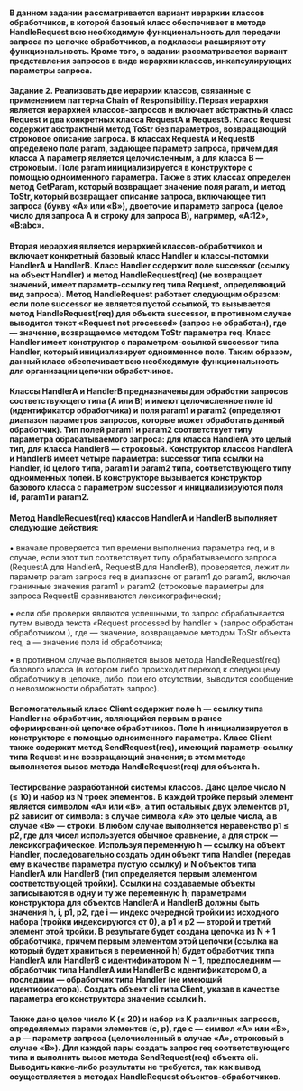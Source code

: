 #### В данном задании рассматривается вариант иерархии классов обработчиков, в которой базовый класс обеспечивает в методе HandleRequest всю необходимую функциональность для передачи запроса по цепочке обработчиков, а подклассы расширяют эту функциональность. Кроме того, в задании рассматривается вариант представления запросов в виде иерархии классов, инкапсулирующих параметры запроса.

#### Задание 2. Реализовать две иерархии классов, связанные с применением паттерна Chain of Responsibility. Первая иерархия является иерархией классов-запросов и включает абстрактный класс Request и два конкретных класса RequestA и RequestB. Класс Request содержит абстрактный метод ToStr без параметров, возвращающий строковое описание запроса. В классах RequestA и RequestB определено поле param, задающее параметр запроса, причем для класса A параметр является целочисленным, а для класса B — строковым. Поле param инициализируется в конструкторе с помощью одноименного параметра. Также в этих классах определен метод GetParam, который возвращает значение поля param, и метод ToStr, который возвращает описание запроса, включающее тип запроса (букву «A» или «B»), двоеточие и параметр запроса (целое число для запроса A и строку для запроса B), например, «A:12», «B:abc».

#### Вторая иерархия является иерархией классов-обработчиков и включает конкретный базовый класс Handler и классы-потомки HandlerA и HandlerB. Класс Handler содержит поле successor (ссылку на объект Handler) и метод HandleRequest(req) (не возвращает значений, имеет параметр-ссылку req типа Request, определяющий вид запроса). Метод HandleRequest работает следующим образом: если поле successor не является пустой ссылкой, то вызывается метод HandleRequest(req) для объекта successor, в противном случае выводится текст «Request <req> not processed» (запрос <req> не обработан), где <req> — значение, возвращаемое методом ToStr параметра req. Класс Handler имеет конструктор с параметром-ссылкой successor типа Handler, который инициализирует одноименное поле. Таким образом, данный класс обеспечивает всю необходимую функциональность для организации цепочки обработчиков.

#### Классы HandlerA и HandlerB предназначены для обработки запросов соответствующего типа (A или B) и имеют целочисленное поле id (идентификатор обработчика) и поля param1 и param2 (определяют диапазон параметров запросов, которые может обработать данный обработчик). Тип полей param1 и param2 соответствует типу параметра обрабатываемого запроса: для класса HandlerA это целый тип, для класса HandlerB — строковый. Конструктор классов HandlerA и HandlerB имеет четыре параметра: successor типа ссылки на Handler, id целого типа, param1 и param2 типа, соответствующего типу одноименных полей. В конструкторе вызывается конструктор базового класса с параметром successor и инициализируются поля id, param1 и param2.

#### Метод HandleRequest(req) классов HandlerA и HandlerB выполняет следующие действия:

• вначале проверяется тип времени выполнения параметра req, и в случае, если этот тип соответствует типу обрабатываемого запроса (RequestA для HandlerA, RequestB для HandlerB), проверяется, лежит ли параметр param запроса req в диапазоне от param1 до param2, включая граничные значения param1 и param2 (строковые параметры для запроса RequestB сравниваются лексикографически);

• eсли обе проверки являются успешными, то запрос обрабатывается путем вывода текста «Request <req> processed by handler <id>» (запрос <req> обработан обработчиком <id>), где <req> — значение, возвращаемое методом ToStr объекта req, а <id> — значение поля id обработчика;

• в противном случае выполняется вызов метода HandleRequest(req) базового класса (в котором либо происходит переход к следующему обработчику в цепочке, либо, при его отсутствии, выводится сообщение о невозможности обработать запрос).

#### Вспомогательный класс Client содержит поле h — ссылку типа Handler на обработчик, являющийся первым в ранее сформированной цепочке обработчиков. Поле h инициализируется в конструкторе с помощью одноименного параметра. Класс Client также содержит метод SendRequest(req), имеющий параметр-ссылку типа Request и не возвращающий значения; в этом методе выполняется вызов метода HandleRequest(req) для объекта h.

#### Тестирование разработанной системы классов. Дано целое число N (≤ 10) и набор из N троек элементов. В каждой тройке первый элемент является символом «A» или «B», а тип остальных двух элементов p1, p2 зависит от символа: в случае символа «A» это целые числа, а в случае «B» — строки. В любом случае выполняется неравенство p1 ≤ p2, где для чисел используется обычное сравнение, а для строк — лексикографическое. Используя переменную h — ссылку на объект Handler, последовательно создать один объект типа Handler (передав ему в качестве параметра пустую ссылку) и N объектов типа HandlerA или HandlerB (тип определяется первым элементом соответствующей тройки). Ссылки на создаваемые объекты записываются в одну и ту же переменную h; параметрами конструктора для объектов HandlerA и HandlerB должны быть значения h, i, p1, p2, где i — индекс очередной тройки из исходного набора (тройки индексируются от 0), а p1 и p2 — второй и третий элемент этой тройки. В результате будет создана цепочка из N + 1 обработчика, причем первым элементом этой цепочки (ссылка на который будет храниться в переменной h) будет обработчик типа HandlerA или HandlerB с идентификатором N − 1, предпоследним — обработчик типа HandlerA или HandlerB с идентификатором 0, а последним — обработчик типа Handler (не имеющий идентификатора). Создать объект cli типа Client, указав в качестве параметра его конструктора значение ссылки h.

#### Также дано целое число K (≤ 20) и набор из K различных запросов, определяемых парами элементов (c, p), где c — символ «A» или «B», а p — параметр запроса (целочисленный в случае «A», строковый в случае «B»). Для каждой пары создать запрос req соответствующего типа и выполнить вызов метода SendRequest(req) объекта cli. Выводить какие-либо результаты не требуется, так как вывод осуществляется в методах HandleRequest объектов-обработчиков. 